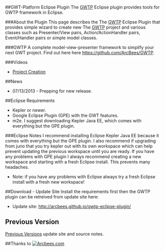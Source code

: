 ##GWT-Platform Eclipse Plugin
The [GWTP](https://github.com/ArcBees/GWTP) Eclipse plugin provides tools for GWTP framework in Eclipse. 

###About the Plugin
This page describes the The [GWTP](https://github.com/ArcBees/GWTP) Eclipse Plugin that provides simple wizard to create new 
The [GWTP](https://github.com/ArcBees/GWTP) project and 
various classes such as Presenter/View pairs, Action/ActionHandler pairs, Event/Handler pairs or simple model classes.

###GWTP
A complete model-view-presenter framework to simplify your next GWT project. Find out here here https://github.com/ArcBees/GWTP.

###Videos
* [Project Creation](http://www.youtube.com/watch?v=qqiTaPKhB_8)

##News
* 07/13/2013 - Prepping for new release.

##Eclipse Requirements
* Kepler or newer.
* Google Eclipse Plugin (GPE) with the GWT features. 
* m2e. I suggest downloading Kepler Java EE, which comes with everything but the GPE plugin. 

###Eclipse Notes
I recommend installing Eclipse Kepler Java EE because it comes with everything but the GPE plugin. 
I also recommend if upgrading from juno that you try kepler out with its own workspace which
can help prevent updating the previous workspace until you are ready. 
If you have any problems with GPE plugin I always recommend creating a new workspace and starting with a fresh
Eclipse install. This prevents many headaches. 

* Note: if you have any problems with Eclipse always try a fresh Eclipse install with a fresh new workspace!

##Download - Update Site
Install the requirements first then the GWTP plugin can be retreived from update site here:

* Update site: http://arcbees.github.io/gwtp-eclipse-plugin/


## Previous Version
[Previous Versions](https://github.com/ArcBees/gwtp-eclipse-plugin/wiki/Previous-Versions) update site and source notes. 

##Thanks to
[![Arcbees.com](http://arcbees-ads.appspot.com/ad.png)](http://arcbees.com)
